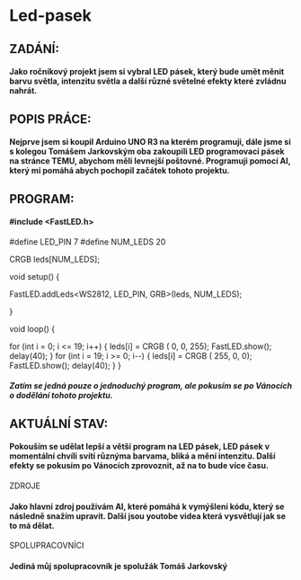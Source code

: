 # Led-pasek

## ZADÁNÍ:
#### Jako ročníkový projekt jsem si vybral LED pásek, který bude umět měnit barvu světla, intenzitu světla a další různé světelné efekty které zvládnu nahrát. 

## POPIS PRÁCE:
#### Nejprve jsem si koupil Arduino UNO R3 na kterém programuji, dále jsme si s kolegou Tomášem Jarkovským oba zakoupili LED programovací pásek na stránce TEMU, abychom měli levnejší poštovné. Programuji pomocí AI, který mi pomáhá abych pochopil začátek tohoto projektu. 

## PROGRAM: 
#### #include <FastLED.h>

#define LED_PIN     7
#define NUM_LEDS    20

CRGB leds[NUM_LEDS];

void setup() {

  FastLED.addLeds<WS2812, LED_PIN, GRB>(leds, NUM_LEDS);

}

void loop() {

  for (int i = 0; i <= 19; i++) {
    leds[i] = CRGB ( 0, 0, 255);
    FastLED.show();
    delay(40);
  }
  for (int i = 19; i >= 0; i--) {
    leds[i] = CRGB ( 255, 0, 0);
    FastLED.show();
    delay(40);
  }
}
##### Zatím se jedná pouze o jednoduchý program, ale pokusím se po Vánocích o dodělání tohoto projektu. 

## AKTUÁLNÍ STAV:
#### Pokouším se udělat lepší a větší program na LED pásek, LED pásek v momentální chvíli svítí různýma barvama, bliká a mění intenzitu. Další efekty se pokusím po Vánocích zprovoznit, až na to bude více času.

ZDROJE
#### Jako hlavní zdroj použivám AI, které pomáhá k vymýšlení kódu, který se následně snažím upravit. Další jsou youtobe videa která vysvětlují jak se to má dělat.

SPOLUPRACOVNÍCI
#### Jediná můj spolupracovník je spolužák Tomáš Jarkovský
